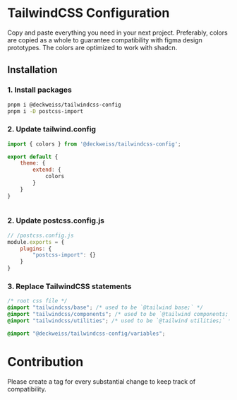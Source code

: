 # TailwindCSS Configuration
Copy and paste everything you need in your next project. Preferably, colors are copied as a whole to guarantee compatibility with figma design prototypes. The colors are optimized to work with shadcn.
## Installation
### 1. Install packages
```sh
pnpm i @deckweiss/tailwindcss-config
pnpm i -D postcss-import
```

### 2. Update tailwind.config
```javascript
import { colors } from '@deckweiss/tailwindcss-config';

export default {
    theme: {
        extend: {
            colors
        }
    }
}
 
```

### 2. Update postcss.config.js
```javascript
// /postcss.config.js
module.exports = {
    plugins: {
        "postcss-import": {}
    }
}
```

### 3. Replace TailwindCSS statements
```css
/* root css file */
@import "tailwindcss/base"; /* used to be `@tailwind base;` */
@import "tailwindcss/components"; /* used to be `@tailwind components;` */
@import "tailwindcss/utilities"; /* used to be `@tailwind utilities;` */

@import "@deckweiss/tailwindcss-config/variables";
```

# Contribution
Please create a tag for every substantial change to keep track of compatibility.
